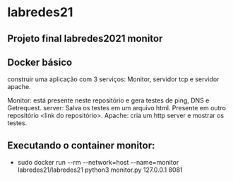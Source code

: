 # labredes21
## Projeto final labredes2021 monitor

## Docker básico
construir uma aplicação com 3 serviços: Monitor, servidor tcp e servidor apache.

Monitor: está presente neste repositório e gera testes de ping, DNS e Getrequest.
server: Salva os testes em um arquivo html. Presente em outro repositório <link do repositório>.
Apache: cria um http server e mostrar os testes.

## Executando o container monitor:

- sudo docker run --rm --network=host --name=monitor labredes21/labredes21 python3 monitor.py 127.0.0.1 8081

